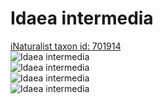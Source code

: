 
Idaea intermedia
================
  
[iNaturalist taxon id: 701914](https://www.inaturalist.org/taxa/701914)  
![Idaea intermedia](https://inaturalist-open-data.s3.amazonaws.com/photos/9662296/medium.jpeg)  
![Idaea intermedia](https://inaturalist-open-data.s3.amazonaws.com/photos/9662298/medium.jpeg)  
![Idaea intermedia](https://inaturalist-open-data.s3.amazonaws.com/photos/9662318/medium.jpeg)  
![Idaea intermedia](https://inaturalist-open-data.s3.amazonaws.com/photos/9662319/medium.jpeg)